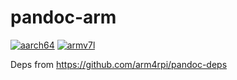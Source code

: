 # pandoc-arm

[![aarch64](https://github.com/arm4rpi/pandoc-arm/workflows/Pandoc%20aarch64/badge.svg)](https://github.com/arm4rpi/pandoc-arm/actions) [![armv7l](https://github.com/arm4rpi/pandoc-arm/workflows/Pandoc%20armv7l/badge.svg)](https://github.com/arm4rpi/pandoc-arm/actions)


Deps from https://github.com/arm4rpi/pandoc-deps
